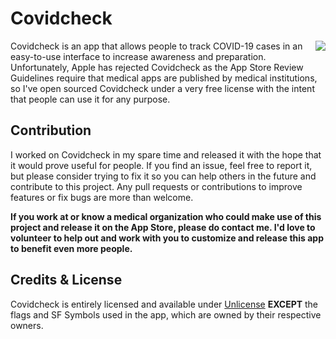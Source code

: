# Covidcheck
<img src="screenshot.jpg" align="right"></img>
Covidcheck is an app that allows people to track COVID-19 cases in an easy-to-use interface to increase awareness and preparation. 
Unfortunately, Apple has rejected Covidcheck as the App Store Review Guidelines require that medical apps are published by medical institutions, so I've open sourced Covidcheck under a very free license with the intent that people can use it for any purpose.

## Contribution
I worked on Covidcheck in my spare time and released it with the hope that it would prove useful for people. If you find an issue, feel free to report it, but please consider trying to fix it so you can help others in the future and contribute to this project. Any pull requests or contributions to improve features or fix bugs are more than welcome. 

**If you work at or know a medical organization who could make use of this project and release it on the App Store, please do contact me. I'd love to volunteer to help out and work with you to customize and release this app to benefit even more people.**

## Credits & License
Covidcheck is entirely licensed and available under [Unlicense](LICENSE.md) **EXCEPT** the flags and SF Symbols used in the app, which are owned by their respective owners.
